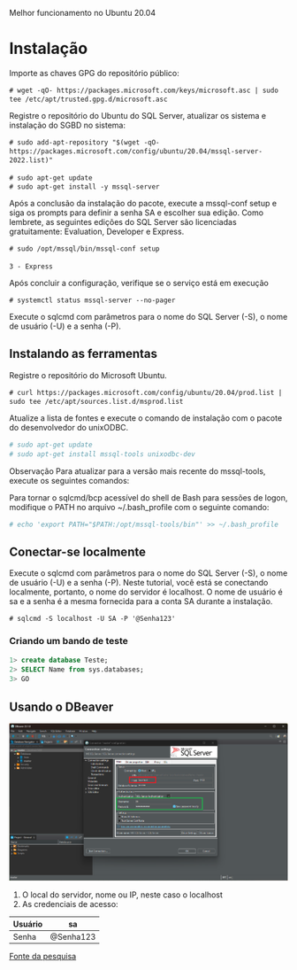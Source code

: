 Melhor funcionamento no Ubuntu 20.04

# Instalação 

Importe as chaves GPG do repositório público:
~~~~shell
# wget -qO- https://packages.microsoft.com/keys/microsoft.asc | sudo tee /etc/apt/trusted.gpg.d/microsoft.asc
~~~~

Registre o repositório do Ubuntu do SQL Server, atualizar os sistema e instalação do SGBD no sistema:

~~~~shell
# sudo add-apt-repository "$(wget -qO- https://packages.microsoft.com/config/ubuntu/20.04/mssql-server-2022.list)"

# sudo apt-get update
# sudo apt-get install -y mssql-server
~~~~
Após a conclusão da instalação do pacote, execute a mssql-conf setup e siga os prompts para definir a senha SA e escolher sua edição. Como lembrete, as seguintes edições do SQL Server são licenciadas gratuitamente: Evaluation, Developer e Express.

~~~~shell
# sudo /opt/mssql/bin/mssql-conf setup

3 - Express
~~~~
Após concluir a configuração, verifique se o serviço está em execução

~~~~shell
# systemctl status mssql-server --no-pager
~~~~

Execute o sqlcmd com parâmetros para o nome do SQL Server (-S), o nome de usuário (-U) e a senha (-P).

## Instalando as ferramentas 

Registre o repositório do Microsoft Ubuntu.

~~~~shell
# curl https://packages.microsoft.com/config/ubuntu/20.04/prod.list | sudo tee /etc/apt/sources.list.d/msprod.list
~~~~
Atualize a lista de fontes e execute o comando de instalação com o pacote do desenvolvedor do unixODBC.

~~~~Bash
# sudo apt-get update
# sudo apt-get install mssql-tools unixodbc-dev
~~~~

Observação Para atualizar para a versão mais recente do mssql-tools, execute os seguintes comandos:

Para tornar o sqlcmd/bcp acessível do shell de Bash para sessões de logon, modifique o PATH no arquivo ~/.bash_profile com o seguinte comando:

~~~~Bash
# echo 'export PATH="$PATH:/opt/mssql-tools/bin"' >> ~/.bash_profile
~~~~

## Conectar-se localmente

Execute o sqlcmd com parâmetros para o nome do SQL Server (-S), o nome de usuário (-U) e a senha (-P). Neste tutorial, você está se conectando localmente, portanto, o nome do servidor é localhost. O nome de usuário é sa e a senha é a mesma fornecida para a conta SA durante a instalação.

~~~~shell
# sqlcmd -S localhost -U SA -P '@Senha123'
~~~~

### Criando um bando de teste

~~~~sql
1> create database Teste;
2> SELECT Name from sys.databases;
3> GO
~~~~

## Usando o DBeaver

![Configuração do DBeaver](DBeaver-SQLServer.png)

1. O local do servidor, nome ou IP, neste caso o localhost
2. As credenciais de acesso:

Usuário | sa
---|---
Senha | @Senha123

[Fonte da pesquisa](https://learn.microsoft.com/pt-br/sql/linux/quickstart-install-connect-ubuntu?view=sql-server-ver16)
